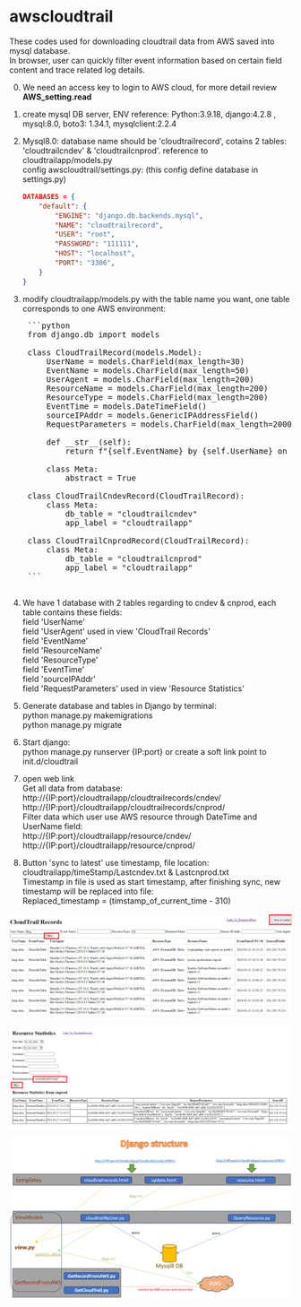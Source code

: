# awscloudtrail 
These codes used for downloading cloudtrail data from AWS saved into mysql database.<br>
In browser, user can quickly filter event information based on certain field content and trace related log details.<br>

0. We need an access key to login to AWS cloud, for more detail review **AWS_setting.read**

1. create mysql DB server, ENV reference: Python:3.9.18, django:4.2.8 , mysql:8.0, boto3: 1.34.1, mysqlclient:2.2.4

2. Mysql8.0: database name should be 'cloudtrailrecord', cotains 2 tables: <br>
    'cloudtrailcndev' & 'cloudtrailcnprod'. reference to cloudtrailapp/models.py<br>
    config awscloudtrail/settings.py:  (this config define database in settings.py)
    ```json
    DATABASES = {
        "default": {
            "ENGINE": "django.db.backends.mysql",
            "NAME": "cloudtrailrecord",
            "USER": "root",
            "PASSWORD": "111111",
            "HOST": "localhost",
            "PORT": "3306",
        }
    } 


3. modify cloudtrailapp/models.py with the table name you want, one table corresponds to one AWS environment:
    <pre>
    ```python
    from django.db import models

    class CloudTrailRecord(models.Model):
        UserName = models.CharField(max_length=30)
        EventName = models.CharField(max_length=50)
        UserAgent = models.CharField(max_length=200)
        ResourceName = models.CharField(max_length=200)
        ResourceType = models.CharField(max_length=200)
        EventTime = models.DateTimeField()
        sourceIPAddr = models.GenericIPAddressField()
        RequestParameters = models.CharField(max_length=2000, blank=True)

        def __str__(self):
            return f"{self.EventName} by {self.UserName} on {self.EventTime}"

        class Meta:
            abstract = True

    class CloudTrailCndevRecord(CloudTrailRecord):
        class Meta:
            db_table = "cloudtrailcndev"
            app_label = "cloudtrailapp"

    class CloudTrailCnprodRecord(CloudTrailRecord):
        class Meta:
            db_table = "cloudtrailcnprod"
            app_label = "cloudtrailapp"
    ```
    </pre>

4.  We have 1 database with 2 tables regarding to cndev & cnprod, each table contains these fields:<br>
    field 'UserName'<br>
    field 'UserAgent' used in view 'CloudTrail Records'<br>
    field 'EventName'<br>
    field 'ResourceName'<br>
    field 'ResourceType'<br>
    field 'EventTime'<br>
    field 'sourceIPAddr'<br>
    field 'RequestParameters' used in view 'Resource Statistics'<br>

5. Generate database and tables in Django by terminal: <br>
   python manage.py makemigrations <br>
   python manage.py migrate

6. Start django: <br>
   python manage.py runserver {IP:port} or create a soft link point to init.d/cloudtrail

7. open web link<br>
   Get all data from database:<br>
   http://{IP:port}/cloudtrailapp/cloudtrailrecords/cndev/ <br>
   http://{IP:port}/cloudtrailapp/cloudtrailrecords/cnprod/ <br>
   Filter data which user use AWS resource through DateTime and UserName field:<br>
   http://{IP:port}/cloudtrailapp/resource/cndev/ <br>
   http://{IP:port}/cloudtrailapp/resource/cnprod/ <br>

8. Button 'sync to latest' use timestamp, file location: cloudtrailapp/timeStamp/Lastcndev.txt & Lastcnprod.txt<br>
   Timestamp in file is used as start timestamp, after finishing sync, new timestamp will be replaced into file:<br>
   Replaced_timestamp = (timstamp_of_current_time - 310)<br>

![Code Demo](./images/Main.gif)<br>

![Code Demo](./images/resource.gif)<br>

![Code Demo](./images/structure.gif)<br>